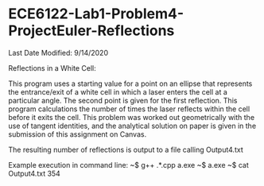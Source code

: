 # ECE6122-Lab1-Problem4-ProjectEuler-Reflections
Last Date Modified: 9/14/2020

Reflections in a White Cell:

This program uses a starting value for a point on an ellipse that represents the entrance/exit of a white cell
in which a laser enters the cell at a particular angle. The second point is given for the first reflection.
This program calculations the number of times the laser reflects within the cell before it exits the cell.
This problem was worked out geometrically with the use of tangent identities, and the analytical solution
on paper is given in the submission of this assignment on Canvas.

The resulting number of reflections is output to a file calling Output4.txt

Example execution in command line:
~$  g++ .\*.cpp a.exe
~$  a.exe
~$ cat Output4.txt
354
